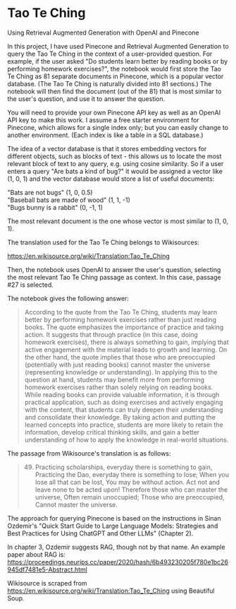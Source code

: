 # Tao Te Ching
Using Retrieval Augmented Generation with OpenAI and Pinecone

In this project, I have used Pinecone and Retrieval Augmented Generation to query the Tao Te Ching in the context of a user-provided question.  For example, if the user asked "Do students learn better by reading books or by performing homework exercises?", the notebook would first store the Tao Te Ching as 81 separate documents in Pinecone, which is a popular vector database. (The Tao Te Ching is naturally divided into 81 sections.)  The notebook will then find the document (out of the 81) that is most similar to the user's question, and use it to answer the question.

You will need to provide your own Pinecone API key as well as an OpenAI API key to make this work.  I assume a free starter environment for Pinecone, which allows for a single index only; but you can easily change to another environment.  (Each index is like a table in a SQL database.)

The idea of a vector database is that it stores embedding vectors for different objects, such as blocks of text - this allows us to locate the most relevant block of text to any query, e.g. using cosine similarity.  So if a user enters a query "Are bats a kind of bug?" it would be assigned a vector like (1, 0, 1) and the vector database would store a list of useful documents:

"Bats are not bugs" (1, 0, 0.5)  
"Baseball bats are made of wood" (1, 1, -1)  
"Bugs bunny is a rabbit" (0, -1, 1)  

The most relevant document is the one whose vector is most similar to (1, 0, 1).

The translation used for the Tao Te Ching belongs to Wikisources:

https://en.wikisource.org/wiki/Translation:Tao_Te_Ching

Then, the notebook uses OpenAI to answer the user's question, selecting the most relevant Tao Te Ching passage as context.  In this case, passage #27 is selected.

The notebook gives the following answer:

> According to the quote from the Tao Te Ching, students may learn better by performing homework exercises rather than just reading books. The quote emphasizes the importance of practice and taking action. It suggests that through practice (in this case, doing homework exercises), there is always something to gain, implying that active engagement with the material leads to growth and learning. On the other hand, the quote implies that those who are preoccupied (potentially with just reading books) cannot master the universe (representing knowledge or understanding).
> In applying this to the question at hand, students may benefit more from performing homework exercises rather than solely relying on reading books. While reading books can provide valuable information, it is through practical application, such as doing exercises and actively engaging with the content, that students can truly deepen their understanding and consolidate their knowledge. By taking action and putting the learned concepts into practice, students are more likely to retain the information, develop critical thinking skills, and gain a better understanding of how to apply the knowledge in real-world situations.

The passage from Wikisource's translation is as follows:

> 49. Practicing scholarships, everyday there is something to gain,
> Practicing the Dao, everyday there is something to lose;
> When you lose all that can be lost,
> You may be without action.
> Act not and leave none to be acted upon!
> Therefore those who can master the universe,
> Often remain unoccupied;
> Those who are preoccupied,
> Cannot master the universe.

The approach for querying Pinecone is based on the instructions in Sinan Ozdemir's "Quick Start Guide to Large Language Models: Strategies and Best Practices for Using ChatGPT and Other LLMs"  (Chapter 2).

In chapter 3, Ozdemir suggests RAG, though not by that name.  An example paper about RAG is: https://proceedings.neurips.cc/paper/2020/hash/6b493230205f780e1bc26945df7481e5-Abstract.html

Wikisource is scraped from https://en.wikisource.org/wiki/Translation:Tao_Te_Ching using Beautiful Soup.
